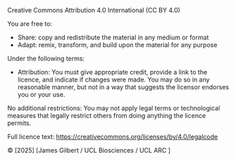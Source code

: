 Creative Commons Attribution 4.0 International (CC BY 4.0)

You are free to:
- Share: copy and redistribute the material in any medium or format
- Adapt: remix, transform, and build upon the material for any purpose

Under the following terms:
- Attribution: You must give appropriate credit, provide a link to the licence, 
  and indicate if changes were made. You may do so in any reasonable manner,
  but not in a way that suggests the licensor endorses you or your use.

No additional restrictions: You may not apply legal terms or technological measures 
that legally restrict others from doing anything the licence permits.

Full licence text:
https://creativecommons.org/licenses/by/4.0/legalcode

© [2025] [James Gilbert / UCL Biosciences / UCL ARC ]
